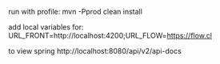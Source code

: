 run with profile: mvn -Pprod clean install

add local variables for:
URL_FRONT=http://localhost:4200;URL_FLOW=https://flow.cl

to view spring
http://localhost:8080/api/v2/api-docs